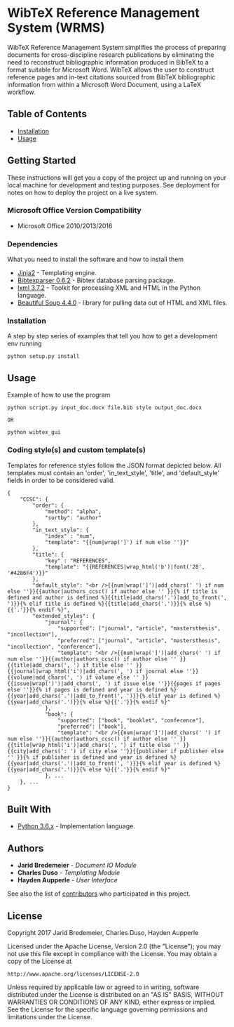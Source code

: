 # WibTeX Reference Management System (WRMS)
WibTeX Reference Management System simplifies the process of preparing documents for cross-discipline research publications by eliminating the need to reconstruct bibliographic information produced in BibTeX to a format suitable for Microsoft Word. WibTeX allows the user to construct reference pages and in-text citations sourced from BibTeX bibliographic information from within a Microsoft Word Document, using a LaTeX workflow.

## Table of Contents
- [Installation](#installation)
- [Usage](#usage)

## Getting Started
These instructions will get you a copy of the project up and running on your local machine for development and testing purposes. See deployment for notes on how to deploy the project on a live system.

### Microsoft Office Version Compatibility
* Microsoft Office 2010/2013/2016

### Dependencies
What you need to install the software and how to install them
* [Jinja2](http://jinja.pocoo.org/docs/2.9/) - Templating engine.
* [Bibtexparser 0.6.2](https://pypi.python.org/pypi/bibtexparser) - Bibtex database parsing package.
* [lxml 3.7.2](http://lxml.de/) - Toolkit for processing XML and HTML in the Python language.
* [Beautiful Soup 4.4.0](https://www.crummy.com/software/BeautifulSoup/bs4/doc/) - library for pulling data out of HTML and XML files.

### Installation
A step by step series of examples that tell you how to get a development env running

```
python setup.py install
```

## Usage
Example of how to use the program
```
python script.py input_doc.docx file.bib style output_doc.docx

OR

python wibtex_gui
```

### Coding style(s) and custom template(s)
Templates for reference styles follow the JSON format depicted below. All
templates must contain an 'order', 'in_text_style', 'title', and 'default_style'
fields in order to be considered valid.
```
{
    "CCSC": {
        "order": {
            "method": "alpha",
            "sortby": "author"
        },
        "in_text_style": {
            "index" : "num",
            "template": "{{num|wrap(']') if num else ''}}"
        },
        "title": {
            "key" : "REFERENCES",
            "template": "{{REFERENCES|wrap_html('b')|font('28', '#4286F4')}}"
        },
        "default_style": "<br />{{num|wrap(']')|add_chars(' ') if num else ''}}{{author|authors_ccsc() if author else '' }}{% if title is defined and author is defined %}{{title|add_chars('.')|add_to_front(', ')}}{% elif title is defined %}{{title|add_chars('.')}}{% else %}{{'.'}}{% endif %}",
        "extended_styles": {
            "journal": {
                "supported": ["journal", "article", "mastersthesis", "incollection"],
                "preferred": ["journal", "article", "mastersthesis", "incollection", "conference"],
                "template": "<br />{{num|wrap(']')|add_chars(' ') if num else ''}}{{author|authors_ccsc() if author else '' }}{{title|add_chars(', ') if title else '' }}{{journal|wrap_html('i')|add_chars(', ') if journal else ''}}{{volume|add_chars(', ') if volume else '' }}{{issue|wrap(')')|add_chars(', ') if issue else ''}}{{pages if pages else ''}}{% if pages is defined and year is defined %}{{year|add_chars('.')|add_to_front(', ')}}{% elif year is defined %}{{year|add_chars('.')}}{% else %}{{'.'}}{% endif %}"
            },
            "book": {
                "supported": ["book", "booklet", "conference"],
                "preferred": ["book"],
                "template": "<br />{{num|wrap(']')|add_chars(' ') if num else ''}}{{author|authors_ccsc() if author else '' }}{{title|wrap_html('i')|add_chars(', ') if title else '' }}{{city|add_chars(': ') if city else ''}}{{publisher if publisher else '' }}{% if publisher is defined and year is defined %}{{year|add_chars('.')|add_to_front(', ')}}{% elif year is defined %}{{year|add_chars('.')}}{% else %}{{'.'}}{% endif %}"
            }, ...
    }, ...
}
```

## Built With
* [Python 3.6.x](https://www.python.org/) - Implementation language.

## Authors
* **Jarid Bredemeier** - *Document IO Module*
* **Charles Duso** - *Templating Module*
* **Hayden Aupperle** - *User Interface*

See also the list of [contributors](https://github.com/jbredeme/Wibtex/graphs/contributors) who participated in this project.

## License
Copyright 2017 Jarid Bredemeier, Charles Duso, Hayden Aupperle

Licensed under the Apache License, Version 2.0 (the "License");
you may not use this file except in compliance with the License.
You may obtain a copy of the License at

    http://www.apache.org/licenses/LICENSE-2.0

Unless required by applicable law or agreed to in writing, software
distributed under the License is distributed on an "AS IS" BASIS,
WITHOUT WARRANTIES OR CONDITIONS OF ANY KIND, either express or implied.
See the License for the specific language governing permissions and
limitations under the License.


